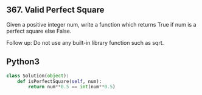 
## 367. Valid Perfect Square


Given a positive integer num, write a function which returns True if num is a perfect square else False.

Follow up: Do not use any built-in library function such as sqrt.


## Python3

```python
class Solution(object):
    def isPerfectSquare(self, num):
        return num**0.5 == int(num**0.5)
```

